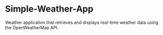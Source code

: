 # Simple-Weather-App
 Weather application that retrieves and displays real-time weather data using the OpenWeatherMap API.
